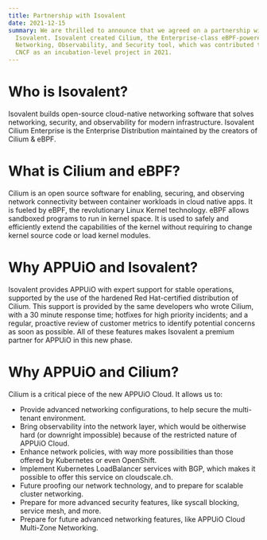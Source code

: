 ```yaml
---
title: Partnership with Isovalent
date: 2021-12-15
summary: We are thrilled to announce that we agreed on a partnership with
  Isovalent. Isovalent created Cilium, the Enterprise-class eBPF-powered
  Networking, Observability, and Security tool, which was contributed to the
  CNCF as an incubation-level project in 2021.
---
```

# Who is Isovalent?

Isovalent builds open-source cloud-native networking software that solves networking, security, and observability for modern infrastructure. Isovalent Cilium Enterprise is the  Enterprise Distribution maintained by the creators of Cilium & eBPF.

# What is Cilium and eBPF?

Cilium is an open source software for enabling, securing, and observing network connectivity between container workloads in cloud native apps. It is fueled by eBPF, the revolutionary Linux Kernel technology. eBPF allows sandboxed programs to run in kernel space. It is used to safely and efficiently extend the capabilities of the kernel without requiring to change kernel source code or load kernel modules.

# Why APPUiO and Isovalent?

Isovalent provides APPUiO with expert support for stable operations, supported by the use of the hardened Red Hat-certified distribution of Cilium. This support is provided by the same developers who wrote Cilium, with a 30 minute response time; hotfixes for high priority incidents; and a regular, proactive review of customer metrics to identify potential concerns as soon as possible. All of these features makes Isovalent a premium partner for APPUiO in this new phase.

# Why APPUiO and Cilium?

Cilium is a critical piece of the new APPUiO Cloud. It allows us to:

* Provide advanced networking configurations, to help secure the multi-tenant environment.
* Bring observability into the network layer, which would be oitherwise hard (or downright impossible) because of the restricted nature of APPUiO Cloud.
* Enhance network policies, with way more possibilities than those offered by Kubernetes or even OpenShift.
* Implement Kubernetes LoadBalancer services with BGP, which makes it possible to offer this service on cloudscale.ch.
* Future proofing our network technology, and to prepare for scalable cluster networking.
* Prepare for more advanced security features, like syscall blocking, service mesh, and more.
* Prepare for future advanced networking features, like APPUiO Cloud Multi-Zone Networking.